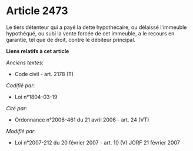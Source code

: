 # Article 2473

Le tiers détenteur qui a payé la dette hypothécaire, ou délaissé l'immeuble hypothéqué, ou subi la vente forcée de cet
immeuble, a le recours en garantie, tel que de droit, contre le débiteur principal.

**Liens relatifs à cet article**

_Anciens textes_:

  - Code civil - art. 2178 (T)

_Codifié par_:

  - Loi n°1804-03-19

_Cité par_:

  - Ordonnance n°2006-461 du 21 avril 2006 - art. 24 (VT)

_Modifié par_:

  - Loi n°2007-212 du 20 février 2007 - art. 10 (V) JORF 21 février 2007
